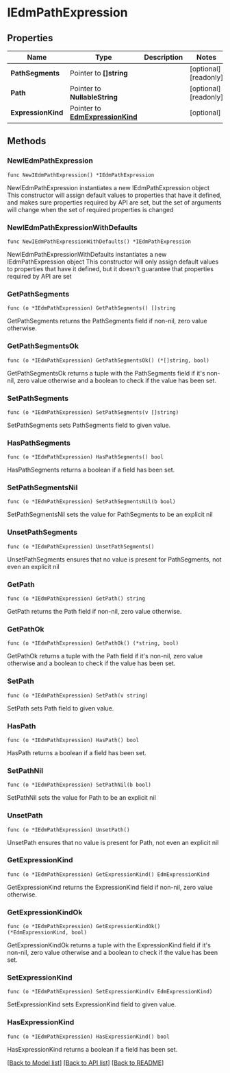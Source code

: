 # IEdmPathExpression

## Properties

Name | Type | Description | Notes
------------ | ------------- | ------------- | -------------
**PathSegments** | Pointer to **[]string** |  | [optional] [readonly] 
**Path** | Pointer to **NullableString** |  | [optional] [readonly] 
**ExpressionKind** | Pointer to [**EdmExpressionKind**](EdmExpressionKind.md) |  | [optional] 

## Methods

### NewIEdmPathExpression

`func NewIEdmPathExpression() *IEdmPathExpression`

NewIEdmPathExpression instantiates a new IEdmPathExpression object
This constructor will assign default values to properties that have it defined,
and makes sure properties required by API are set, but the set of arguments
will change when the set of required properties is changed

### NewIEdmPathExpressionWithDefaults

`func NewIEdmPathExpressionWithDefaults() *IEdmPathExpression`

NewIEdmPathExpressionWithDefaults instantiates a new IEdmPathExpression object
This constructor will only assign default values to properties that have it defined,
but it doesn't guarantee that properties required by API are set

### GetPathSegments

`func (o *IEdmPathExpression) GetPathSegments() []string`

GetPathSegments returns the PathSegments field if non-nil, zero value otherwise.

### GetPathSegmentsOk

`func (o *IEdmPathExpression) GetPathSegmentsOk() (*[]string, bool)`

GetPathSegmentsOk returns a tuple with the PathSegments field if it's non-nil, zero value otherwise
and a boolean to check if the value has been set.

### SetPathSegments

`func (o *IEdmPathExpression) SetPathSegments(v []string)`

SetPathSegments sets PathSegments field to given value.

### HasPathSegments

`func (o *IEdmPathExpression) HasPathSegments() bool`

HasPathSegments returns a boolean if a field has been set.

### SetPathSegmentsNil

`func (o *IEdmPathExpression) SetPathSegmentsNil(b bool)`

 SetPathSegmentsNil sets the value for PathSegments to be an explicit nil

### UnsetPathSegments
`func (o *IEdmPathExpression) UnsetPathSegments()`

UnsetPathSegments ensures that no value is present for PathSegments, not even an explicit nil
### GetPath

`func (o *IEdmPathExpression) GetPath() string`

GetPath returns the Path field if non-nil, zero value otherwise.

### GetPathOk

`func (o *IEdmPathExpression) GetPathOk() (*string, bool)`

GetPathOk returns a tuple with the Path field if it's non-nil, zero value otherwise
and a boolean to check if the value has been set.

### SetPath

`func (o *IEdmPathExpression) SetPath(v string)`

SetPath sets Path field to given value.

### HasPath

`func (o *IEdmPathExpression) HasPath() bool`

HasPath returns a boolean if a field has been set.

### SetPathNil

`func (o *IEdmPathExpression) SetPathNil(b bool)`

 SetPathNil sets the value for Path to be an explicit nil

### UnsetPath
`func (o *IEdmPathExpression) UnsetPath()`

UnsetPath ensures that no value is present for Path, not even an explicit nil
### GetExpressionKind

`func (o *IEdmPathExpression) GetExpressionKind() EdmExpressionKind`

GetExpressionKind returns the ExpressionKind field if non-nil, zero value otherwise.

### GetExpressionKindOk

`func (o *IEdmPathExpression) GetExpressionKindOk() (*EdmExpressionKind, bool)`

GetExpressionKindOk returns a tuple with the ExpressionKind field if it's non-nil, zero value otherwise
and a boolean to check if the value has been set.

### SetExpressionKind

`func (o *IEdmPathExpression) SetExpressionKind(v EdmExpressionKind)`

SetExpressionKind sets ExpressionKind field to given value.

### HasExpressionKind

`func (o *IEdmPathExpression) HasExpressionKind() bool`

HasExpressionKind returns a boolean if a field has been set.


[[Back to Model list]](../README.md#documentation-for-models) [[Back to API list]](../README.md#documentation-for-api-endpoints) [[Back to README]](../README.md)


